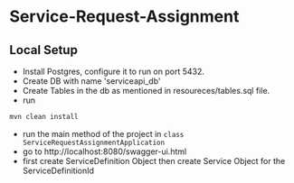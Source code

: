 # Service-Request-Assignment
## Local Setup
- Install Postgres, configure it to run on port 5432.
- Create DB with name 'serviceapi_db'
- Create Tables in the db as mentioned in resoureces/tables.sql file.
- run 
```bash
mvn clean install
```
- run the main method of the project in ``` class ServiceRequestAssignmentApplication ```
- go to http://localhost:8080/swagger-ui.html
- first create ServiceDefinition Object then create Service Object for the ServiceDefinitionId
